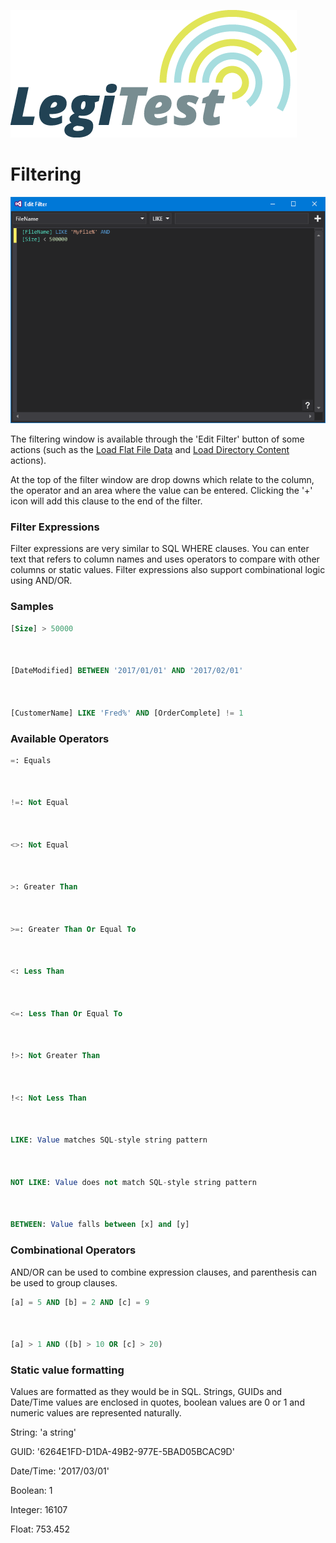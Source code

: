 ﻿![](images/_LegiTestBanner.png)

# Filtering

![](images/FilteringWindow.png)





The filtering window is available through the 'Edit Filter' button of some actions (such as the [Load Flat File Data](LoadFlatFileData.md) and [Load Directory Content](LoadDirectoryContent.md) actions).



At the top of the filter window are drop downs which relate to the column, the operator and an area where the value can be entered. Clicking the '+' icon will add this clause to the end of the filter.



### Filter Expressions



Filter expressions are very similar to SQL WHERE clauses. You can enter text that refers to column names and uses operators to compare with other columns or static values. Filter expressions also support combinational logic using AND/OR.



### Samples



```sql
[Size] > 50000



[DateModified] BETWEEN '2017/01/01' AND '2017/02/01'



[CustomerName] LIKE 'Fred%' AND [OrderComplete] != 1
```




### Available Operators



```sql
=: Equals



!=: Not Equal



<>: Not Equal



>: Greater Than



>=: Greater Than Or Equal To



<: Less Than



<=: Less Than Or Equal To



!>: Not Greater Than



!<: Not Less Than



LIKE: Value matches SQL-style string pattern



NOT LIKE: Value does not match SQL-style string pattern



BETWEEN: Value falls between [x] and [y]
```



### Combinational Operators



AND/OR can be used to combine expression clauses, and parenthesis can be used to group clauses.



```sql
[a] = 5 AND [b] = 2 AND [c] = 9



[a] > 1 AND ([b] > 10 OR [c] > 20)
```




### Static value formatting



Values are formatted as they would be in SQL. Strings, GUIDs and Date/Time values are enclosed in quotes, boolean values are 0 or 1 and numeric values are represented naturally.



String: 'a string'



GUID: '6264E1FD-D1DA-49B2-977E-5BAD05BCAC9D'



Date/Time: '2017/03/01'



Boolean: 1



Integer: 16107



Float: 753.452

